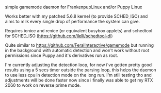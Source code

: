 simple gamemode daemon for FrankenpupLinux and/or Puppy Linux

Works better with my patched 5.6.8 kernel (to provide SCHED_ISO) and aims to milk every single drop of performance the system can give.

Requires ionice and renice (or equivalent busybox applets) and schedtool for SCHED_ISO (https://github.com/jlelli/schedtool-dl)

Quite similar to https://github.com/FeralInteractive/gamemode but running in the background with automatic detection and won't work without root permissions since Puppy and it's derivatives run as root.

I'm currently adjusting the detection loop, for now i've gotten pretty good results using a 5 secs timer outside the parsing loop, this helps the daemon to use less cpu in detection mode on the long run. I'm still testing tho and adjustments will be done faster now since i finally was able to get my RTX 2060 to work on reverse prime mode.
